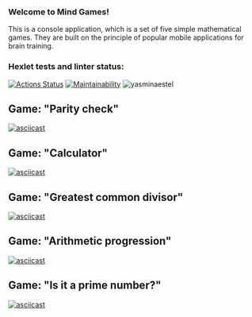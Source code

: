 ### Welcome to Mind Games! 

This is a console application, which is a set of five simple mathematical games. They are built on the principle of popular mobile applications for brain training.

### Hexlet tests and linter status:

[![Actions Status](https://github.com/yasminaestel/frontend-project-lvl1/workflows/hexlet-check/badge.svg)](https://github.com/yasminaestel/frontend-project-lvl1/actions)
[![Maintainability](https://api.codeclimate.com/v1/badges/a99a88d28ad37a79dbf6/maintainability)](https://codeclimate.com/github/codeclimate/codeclimate/maintainability)
![yasminaestel](https://github.com/yasminaestel/frontend-project-lvl1/actions/workflows/frontend-project-lvl1.yml/badge.svg)

## Game: "Parity check"
[![asciicast](https://asciinema.org/a/0xzPwg0pP3IfdV0Y8ErFAc7CA.svg)](https://asciinema.org/a/0xzPwg0pP3IfdV0Y8ErFAc7CA)

## Game: "Calculator"
[![asciicast](https://asciinema.org/a/9mNaoseg7vf7krQoanr6wqyDP.svg)](https://asciinema.org/a/9mNaoseg7vf7krQoanr6wqyDP)

## Game: "Greatest common divisor"
[![asciicast](https://asciinema.org/a/uXiVYm6MhdYmi9WYXMtYdGO9o.svg)](https://asciinema.org/a/uXiVYm6MhdYmi9WYXMtYdGO9o)

## Game: "Arithmetic progression"
[![asciicast](https://asciinema.org/a/L9KugO50bTEBELvIYa83loP9e.svg)](https://asciinema.org/a/L9KugO50bTEBELvIYa83loP9e)

## Game: "Is it a prime number?"
[![asciicast](https://asciinema.org/a/F2F6UFeLqw3hFbalp682HENde.svg)](https://asciinema.org/a/F2F6UFeLqw3hFbalp682HENde)